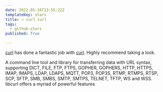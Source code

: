 ```yaml
---
date: 2022-05-16T13:55:22Z
templateKey: stars
title: ⭐ curl curl
tags:
  - github-stars
published: True

---
```


[curl](https://github.com/curl) has done a fantastic job with [curl](https://github.com/curl/curl). Highly recommend taking a look.

A command line tool and library for transferring data with URL syntax, supporting DICT, FILE, FTP, FTPS, GOPHER, GOPHERS, HTTP, HTTPS, IMAP, IMAPS, LDAP, LDAPS, MQTT, POP3, POP3S, RTMP, RTMPS, RTSP, SCP, SFTP, SMB, SMBS, SMTP, SMTPS, TELNET, TFTP, WS and WSS. libcurl offers a myriad of powerful features
